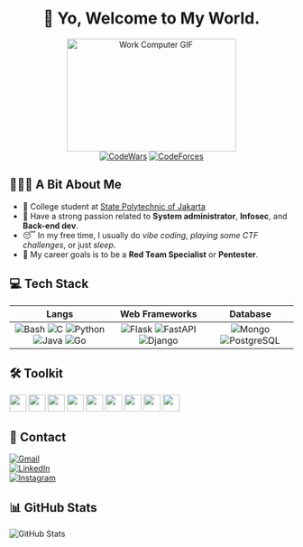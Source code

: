 <div align="center">
  <h1 align="center">🤙 Yo, Welcome to My World.</h1>
  <img src="https://media.giphy.com/media/3Q2hJ4FLN1UvS/giphy.gif" alt="Work Computer GIF" width="300" height="200"/><br>
  <a href="https://www.codewars.com/users/wahyu-priambodo"><img src="https://www.codewars.com/users/wahyu-priambodo/badges/micro" alt="CodeWars"/></a>
  <a href="https://codeforces.com/profile/wahoyuz"><img src="https://img.shields.io/badge/wahoyuz-445f9d?&logo=Codeforces&logoColor=white" alt="CodeForces"/></a>
</div>

## 👨🏻‍💻 A Bit About Me

- 🏫 College student at [State Polytechnic of Jakarta](https://tik.pnj.ac.id)
- 🌟 Have a strong passion related to **System administrator**, **Infosec**, and **Back-end dev**.
- 😴 In my free time, I usually do *vibe coding*, *playing some CTF challenges*, or just *sleep*.
- 🎯 My career goals is to be a **Red Team Specialist** or **Pentester**.

## 💻 Tech Stack

| Langs | Web Frameworks | Database |
| :---: | :------------: | :------: |
| ![Bash](https://custom-icon-badges.demolab.com/badge/-Bash-65955D.svg?style=flat-square&logo=bash&logoColor=white) ![C](https://custom-icon-badges.demolab.com/badge/-lang-0E2B5C.svg?style=flat-square&logo=c&logoColor=white) ![Python](https://custom-icon-badges.demolab.com/badge/-Python-1E425E.svg?style=flat-square&logo=python&logoColor=white) ![Java](https://custom-icon-badges.demolab.com/badge/-Java-E76E00.svg?style=flat-square&logo=java&logoColor=white) ![Go](https://custom-icon-badges.demolab.com/badge/-Golang-79D4FD.svg?style=flat-square&logo=go&logoColor=white) | ![Flask](https://custom-icon-badges.demolab.com/badge/-Flask-40808B.svg?style=flat-square&logo=flask&logoColor=white) ![FastAPI](https://custom-icon-badges.demolab.com/badge/-FastAPI-4F9685.svg?style=flat-square&logo=fastapi&logoColor=white) ![Django](https://custom-icon-badges.demolab.com/badge/-Django-264B33.svg?style=flat-square&logo=django&logoColor=white) | ![Mongo](https://custom-icon-badges.demolab.com/badge/-MongoDB-091F2B.svg?style=flat-square&logo=mongodb&logoColor=white) ![PostgreSQL](https://custom-icon-badges.demolab.com/badge/-PostgreSQL-336791.svg?style=flat-square&logo=postgresql&logoColor=white) |

## 🛠️ Toolkit

<div>
  <img src="https://cdn.jsdelivr.net/gh/devicons/devicon@latest/icons/vscode/vscode-original.svg" width=30 height=30/>
  <img src="https://cdn.jsdelivr.net/gh/devicons/devicon@latest/icons/git/git-original.svg" width=30 height=30/>
  <img src="https://cdn.jsdelivr.net/gh/devicons/devicon@latest/icons/linux/linux-original.svg" width=30 height=30/>
  <img src="https://cdn.jsdelivr.net/gh/devicons/devicon@latest/icons/docker/docker-original-wordmark.svg" widht=30 height=30/>
  <img src="https://cdn.jsdelivr.net/gh/devicons/devicon@latest/icons/kubernetes/kubernetes-plain-wordmark.svg" width=30 height=30/>
  <img src="https://cdn.jsdelivr.net/gh/devicons/devicon@latest/icons/ansible/ansible-original-wordmark.svg" width=30 height=30/>
  <img src="https://cdn.jsdelivr.net/gh/devicons/devicon@latest/icons/terraform/terraform-original.svg" width=30 height=30/>
  <img src="https://cdn.jsdelivr.net/gh/devicons/devicon@latest/icons/vagrant/vagrant-original.svg" width=30 height=30/>
  <img src="https://upload.wikimedia.org/wikipedia/commons/e/e7/BurpSuite_Comunity_Edition.svg" width=30 height=30>
</div>

## 🔗 Contact

<a href="mailto:wahyupriambodo.net@gmail.com"><img src="https://img.shields.io/badge/wahyupriambodo.sec@gmail.com-D14836?style=for-the-badge&logo=gmail&logoColor=white&label=Gmail" alt="Gmail"/></a>
<br/>
<a href="https://www.linkedin.com/in/wahyu-priambodo"><img src="https://img.shields.io/badge/wahyu_priambodo-Linkedin?style=for-the-badge&logo=linkedin&logoColor=white&label=Linkedin&color=0A66C2" alt="LinkedIn"/></a>
<br/>
<a href="https://www.instagram.com/whyuhurtz/"><img src="https://img.shields.io/badge/whyuhurtz-%23E4405F.svg?style=for-the-badge&logo=Instagram&logoColor=white&label=Instagram" alt="Instagram"/></a>

## 📊 GitHub Stats

![GitHub Stats](https://github-readme-stats.vercel.app/api?username=whyuhurtz&show_icons=true&theme=dracula&include_all_commits=true&count_private=true&hide=issues)
